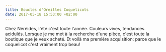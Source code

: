 ```yaml
---
title: Boucles d'Oreilles Coquelicots
date: 2017-05-18 15:53:00 +02:00
---
```


Chez Néréides, l'été c'est toute l'année. Couleurs vives, tendances acidulés. Lorsque je me met à la recherche d'une pièce, c'est toute la boutique que je veux acheté. Et voilà ma première acquisition: parce que le coquelicot c'est vraiment trop beau!
